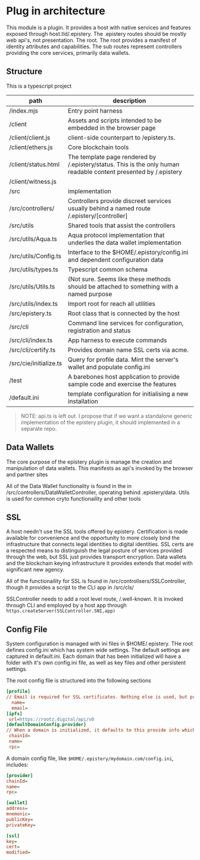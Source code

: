 # Plug in architecture

This module is a plugin. It provides a host with native services and features exposed through
host.tld/.epistery. The .epistery routes should be mostly web api's, not presentation. The
root. The root provides a manifest of identity attributes and capabilities. The sub routes
represent controllers providing the core services, primarily data wallets.

## Structure
This is a typescript project

| path                   | description                                                                                                      |
|------------------------|------------------------------------------------------------------------------------------------------------------|
| /index.mjs             | Entry point harness                                                                                              |
| /client                | Assets and scripts intended to be embedded in the browser page                                                   |
| /client/client.js      | client-side counterpart to /epistery.ts.                                                                         |
| /client/ethers.js      | Core blockchain tools                                                                                            |
| /client/status.html    | The template page rendered by /.epistery/status. This is the only human readable content presented by /.epistery |
| /client/witness.js     |                                                                                                                  |
| /src                   | implementation                                                                                                   |
| /src/controllers/      | Controllers provide discreet services usually behind a named route /.epistery/[controller]                       |
| /src/utils             | Shared tools that assist the controllers                                                                         |
| /src/utils/Aqua.ts     | Aqua protocol implementation that underlies the data wallet implementation                                       |
| /src/utils/Config.ts   | Interface to the $HOME/.epistory/config.ini and dependent configuration data                                     |
| /src/utils/types.ts    | Typescript common schema                                                                                         |
| /src/utils/Utils.ts    | (Not sure. Seems like these methods should be attached to something with a named purpose                         |
| /src/utils/index.ts    | Import root for reach all utilities                                                                              |
| /src/epistery.ts       | Root class that is connected by the host                                                                         |
| /src/cli               | Command line services for configuration, registration and status                                                 |
| /src/cli/index.ts      | App harness to execute commands                                                                                  |
| /src/cli/certify.ts    | Provides domain name SSL certs via acme.                                                                         |
| /src/cie/initialize.ts | Query for profile data. Mint the server's wallet and populate config.ini                                         |                                                                                
| /test                  | A barebones host application to provide sample code and exercise the features                                    |
| /default.ini           | template configuration for initialising a new installation                                                       |

>NOTE: api.ts is left out. I propose that if we want a standalone generic implementation of the epistery plugin,
> it should implemented in a separate repo.

## Data Wallets
The core purpose of the epistery plugin is manage the creation and manipulation of data wallets. This manifests as api's
invoked by the browser and partner sites

All of the Data Wallet functionality is found in the in /src/controllers/DataWalletController, operating behind .epistery/data. Utils
is used for common cryto functionaility and other tools

## SSL
A host needn't use the SSL tools offered by epistery. Certification is made available for convenience and the opportunity to more
closely bind the infrastructure that connects legal identities to digital identities. SSL certs are a respected means to
distinguish the legal posture of services provided through the web, but SSL just provides transport encryption. Data wallets
and the blockchain keying infrastructure it provides extends that model with significant new agency.

All of the functionaility for SSL is found in /src/controllsers/SSLController, though it provides a script to the CLI app in /src/cls/

SSLController needs to add a root level route, /.well-known. It is invoked through CLI and employed by a host app through
`https.createServer(SSLController.SNI,app)`

## Config File
System configuration is managed with ini files in $HOME/.epistery. THe root defines config.ini which has system wide
settings. The default settings are captured in default.ini. Each domain that has been initialized will have a folder
with it's own config.ini file, as well as key files and other persistent settings.

The root config file is structured into the following sections

```ini
[profile]
// Email is required for SSL certificates. Nothing else is used, but probably will be needed
  name=
  email=
[ipfs]
 url=https://rootz.digital/api/v0
[defaultDomainConfig.provider]
// When a domain is initialized, it defaults to this provide info which is subsequencly saved with the domain config.ini
 chainId=
 name=
 rpc=
```

A domain config file, like `$HOME/.epistery/mydomain.com/config.ini`, includes:

```ini
[provider]
chainId=
name=
rpc=

[wallet]
address=
mnemonic=
publicKey=
privateKey=

[ssl]
key=
cert=
modified=
```
